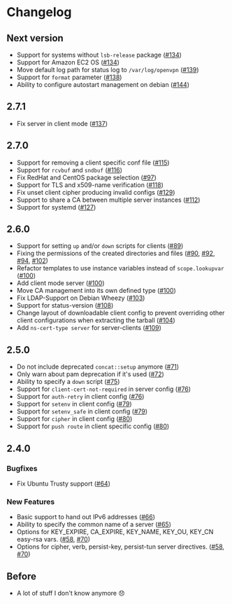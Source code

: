 # Changelog

## Next version

* Support for systems without `lsb-release` package ([#134](https://github.com/luxflux/puppet-openvpn/pull/134))
* Support for Amazon EC2 OS ([#134](https://github.com/luxflux/puppet-openvpn/pull/134))
* Move default log path for status log to `/var/log/openvpn` ([#139](https://github.com/luxflux/puppet-openvpn/pull/139))
* Support for `format` parameter ([#138](https://github.com/luxflux/puppet-openvpn/pull/138))
* Ability to configure autostart management on debian ([#144](https://github.com/luxflux/puppet-openvpn/pull/144))

## 2.7.1

* Fix server in client mode ([#137](https://github.com/luxflux/puppet-openvpn/pull/137))

## 2.7.0

* Support for removing a client specific conf file ([#115](https://github.com/luxflux/puppet-openvpn/pull/115))
* Support for `rcvbuf` and `sndbuf` ([#116](https://github.com/luxflux/puppet-openvpn/pull/116))
* Fix RedHat and CentOS package selection ([#97](https://github.com/luxflux/puppet-openvpn/pull/97))
* Support for TLS and x509-name verification ([#118](https://github.com/luxflux/puppet-openvpn/pull/118))
* Fix unset client cipher producing invalid configs ([#129](https://github.com/luxflux/puppet-openvpn/pull/129))
* Support to share a CA between multiple server instances ([#112](https://github.com/luxflux/puppet-openvpn/pull/112))
* Support for systemd ([#127](https://github.com/luxflux/puppet-openvpn/pull/127))

## 2.6.0

* Support for setting `up` and/or `down` scripts for clients  ([#89](https://github.com/luxflux/puppet-openvpn/pull/89))
* Fixing the permissions of the created directories and files ([#90](https://github.com/luxflux/puppet-openvpn/pull/90), [#92](https://github.com/luxflux/puppet-openvpn/pull/92), [#94](https://github.com/luxflux/puppet-openvpn/pull/94), [#102](https://github.com/luxflux/puppet-openvpn/pull/102))
* Refactor templates to use instance variables instead of `scope.lookupvar` ([#100](https://github.com/luxflux/puppet-openvpn/pull/100))
* Add client mode server ([#100](https://github.com/luxflux/puppet-openvpn/pull/100))
* Move CA management into its own defined type ([#100](https://github.com/luxflux/puppet-openvpn/pull/100))
* Fix LDAP-Support on Debian Wheezy ([#103](https://github.com/luxflux/puppet-openvpn/pull/103))
* Support for status-version ([#108](https://github.com/luxflux/puppet-openvpn/pull/108))
* Change layout of downloadable client config to prevent overriding other client configurations when extracting the tarball ([#104](https://github.com/luxflux/puppet-openvpn/pull/104))
* Add `ns-cert-type server` for server-clients ([#109](https://github.com/luxflux/puppet-openvpn/pull/109))

## 2.5.0

* Do not include deprecated `concat::setup` anymore ([#71](https://github.com/luxflux/puppet-openvpn/pull/71))
* Only warn about pam deprecation if it's used ([#72](https://github.com/luxflux/puppet-openvpn/pull/72))
* Ability to specify a `down` script ([#75](https://github.com/luxflux/puppet-openvpn/pull/75))
* Support for `client-cert-not-required` in server config ([#76](https://github.com/luxflux/puppet-openvpn/pull/76))
* Support for `auth-retry` in client config ([#76](https://github.com/luxflux/puppet-openvpn/pull/76))
* Support for `setenv` in client config ([#79](https://github.com/luxflux/puppet-openvpn/pull/79))
* Support for `setenv_safe` in client config ([#79](https://github.com/luxflux/puppet-openvpn/pull/79))
* Support for `cipher` in client config ([#80](https://github.com/luxflux/puppet-openvpn/pull/80))
* Support for `push route` in client specific config ([#80](https://github.com/luxflux/puppet-openvpn/pull/80))

## 2.4.0

### Bugfixes
* Fix Ubuntu Trusty support ([#64](https://github.com/luxflux/puppet-openvpn/pull/64))

### New Features
* Basic support to hand out IPv6 addresses ([#66](https://github.com/luxflux/puppet-openvpn/pull/66))
* Ability to specify the common name of a server ([#65](https://github.com/luxflux/puppet-openvpn/pull/65))
* Options for KEY_EXPIRE, CA_EXPIRE, KEY_NAME, KEY_OU, KEY_CN easy-rsa vars. ([#58](https://github.com/luxflux/puppet-openvpn/pull/58), [#70](https://github.com/luxflux/puppet-openvpn/pull/70))
* Options for cipher, verb, persist-key, persist-tun server directives. ([#58](https://github.com/luxflux/puppet-openvpn/pull/58), [#70](https://github.com/luxflux/puppet-openvpn/pull/70))


## Before

* A lot of stuff I don't know anymore :disappointed:
